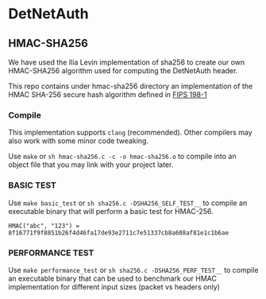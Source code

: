 # DetNetAuth

## HMAC-SHA256

We have used the Ilia Levin implementation of sha256 to create our own
HMAC-SHA256 algorithm used for computing the DetNetAuth header.

This repo contains under hmac-sha256 directory an implementation of the 
HMAC SHA-256 secure hash algorithm defined in [FIPS 198-1](https://nvlpubs.nist.gov/nistpubs/fips/nist.fips.198-1.pdf)

### Compile

This implementation supports `clang` (recommended).
Other compilers may also work with some minor code tweaking. 

Use `make` or `sh hmac-sha256.c -c -o hmac-sha256.o` to compile into an object file
that you may link with your project later.


### BASIC TEST

Use `make basic_test` or `sh sha256.c -DSHA256_SELF_TEST__` to compile an
executable binary that will perform a basic test for HMAC-256.

`HMAC("abc", "123") = 8f16771f9f8851b26f4d46fa17de93e2711c7e51337cb8a608af81e1c1b6ae`

### PERFORMANCE TEST

Use `make performance_test` or `sh sha256.c -DSHA256_PERF_TEST__` to compile an
executable binary that can be used to benchmark our HMAC implementation for different
input sizes (packet vs headers only)


